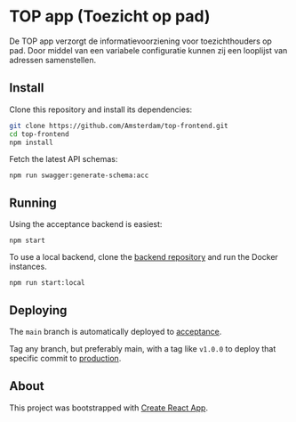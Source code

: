 # TOP app (Toezicht op pad)

De TOP app verzorgt de informatievoorziening voor toezichthouders op pad. Door middel van een variabele configuratie kunnen zij een looplijst van adressen samenstellen.

## Install

Clone this repository and install its dependencies:

```bash
git clone https://github.com/Amsterdam/top-frontend.git
cd top-frontend
npm install
```

Fetch the latest API schemas:

```
npm run swagger:generate-schema:acc
```

## Running

Using the acceptance backend is easiest:

```
npm start
```

To use a local backend, clone the [backend repository](https://github.com/Amsterdam/top-backend) and run
the Docker instances.

```
npm run start:local
```

## Deploying

The `main` branch is automatically deployed to [acceptance](https://acc.top.amsterdam.nl/).

Tag any branch, but preferably main, with a tag like `v1.0.0` to deploy that specific commit
to [production](https://top.amsterdam.nl/).


## About

This project was bootstrapped with [Create React App](https://github.com/facebook/create-react-app).
